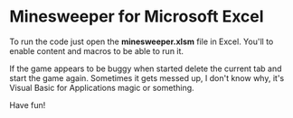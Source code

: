 # Minesweeper for Microsoft Excel

To run the code just open the **minesweeper.xlsm** file in Excel. You'll to enable content and macros to be able to run it.

If the game appears to be buggy when started delete the current tab and start the game again. Sometimes it gets messed up, I don't know why, it's Visual Basic for Applications magic or something.

Have fun!